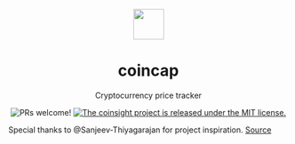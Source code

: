 <p align="center">
  <img src="" alt="" height="55px" />
</p> 
<h1 align="center">
  coincap
</h1>
<p align="center">Cryptocurrency price tracker</p>
<p align="center">
  <img src="https://img.shields.io/badge/PRs-welcome-brightgreen.svg" alt="PRs welcome!" />
  <a href="https://github.com/navalmonga/coinsight/blob/master/LICENSE">
    <img src="https://img.shields.io/badge/license-MIT-blue.svg" alt="The coinsight project is released under the MIT license." />
  </a>
</p>


Special thanks to @Sanjeev-Thiyagarajan for project inspiration.
[Source](https://github.com/Sanjeev-Thiyagarajan/cryptocurrency-tracker)